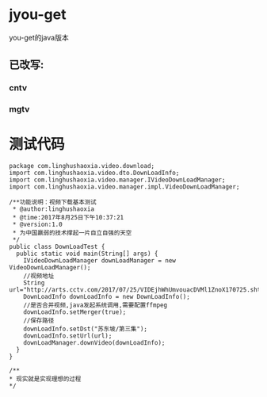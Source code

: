 # jyou-get
you-get的java版本
## 已改写:
### cntv
### mgtv
# 测试代码
    package com.linghushaoxia.video.download;
    import com.linghushaoxia.video.dto.DownLoadInfo;
    import com.linghushaoxia.video.manager.IVideoDownLoadManager;
    import com.linghushaoxia.video.manager.impl.VideoDownLoadManager;

    /**功能说明：视频下载基本测试
     * @author:linghushaoxia
     * @time:2017年8月25日下午10:37:21
     * @version:1.0
     * 为中国羸弱的技术撑起一片自立自强的天空
     */
    public class DownLoadTest {
      public static void main(String[] args) {
        IVideoDownLoadManager downLoadManager = new VideoDownLoadManager();
        //视频地址
        String url="http://arts.cctv.com/2017/07/25/VIDEjhWhUmvouacDVMl1ZnoX170725.shtml";
        DownLoadInfo downLoadInfo = new DownLoadInfo();
        //是否合并视频,java发起系统调用,需要配置ffmpeg
        downLoadInfo.setMerger(true);
        //保存路径
        downLoadInfo.setDst("苏东坡/第三集");
        downLoadInfo.setUrl(url);
        downLoadManager.downVideo(downLoadInfo);
      }
    }

    /**
    * 现实就是实现理想的过程
    */
